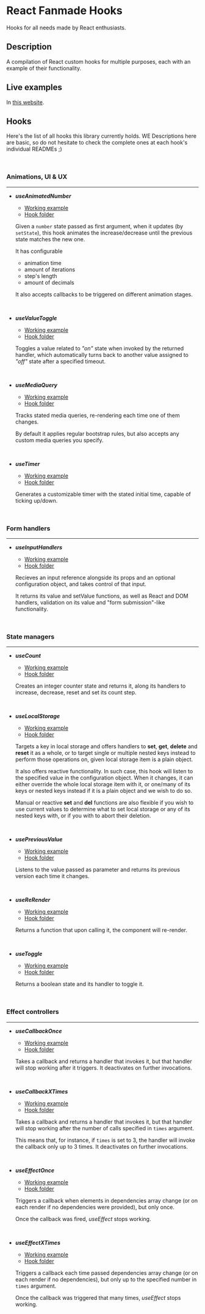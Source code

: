 # React Fanmade Hooks

Hooks for all needs made by React enthusiasts.

## Description

A compilation of React custom hooks for multiple purposes, each with an example of their functionality.

## Live examples

In [this website](https://rfh.netlify.app).

## Hooks

Here's the list of all hooks this library currently holds.
WE
Descriptions here are basic, so do not hesitate to check the complete ones at each hook's individual READMEs ;)

<br />

### Animations, UI & UX

---

- **_useAnimatedNumber_**

  - [Working example](https://rfh.netlify.app/use-animated-number)
  - [Hook folder](https://github.com/RenzoMurinaCadierno/React-Fanmade-Hooks/tree/master/src/hooks/useAnimatedNumber)

  Given a `number` state passed as first argument, when it updates (by `setState`), this hook animates the increase/decrease until the previous state matches the new one.

  It has configurable

  - animation time
  - amount of iterations
  - step's length
  - amount of decimals

  It also accepts callbacks to be triggered on different animation stages.

  <br />

- **_useValueToggle_**

  - [Working example](https://rfh.netlify.app/use-value-toggle)
  - [Hook folder](https://github.com/RenzoMurinaCadierno/React-Fanmade-Hooks/tree/master/src/hooks/useValueToggle)

  Toggles a value related to _"on"_ state when invoked by the returned handler, which automatically turns back to another value assigned to _"off"_ state after a specified timeout.

  <br />

- **_useMediaQuery_**

  - [Working example](https://rfh.netlify.app/use-media-query)
  - [Hook folder](https://github.com/RenzoMurinaCadierno/React-Fanmade-Hooks/tree/master/src/hooks/useMediaQuery)

  Tracks stated media queries, re-rendering each time one of them changes.

  By default it applies regular bootstrap rules, but also accepts any custom media queries you specify.

  <br />

- **_useTimer_**

  - [Working example](https://rfh.netlify.app/use-timer)
  - [Hook folder](https://github.com/RenzoMurinaCadierno/React-Fanmade-Hooks/tree/master/src/hooks/useTimer)

  Generates a customizable timer with the stated initial time, capable of ticking up/down.

  <br />

### Form handlers

---

- **_useInputHandlers_**

  - [Working example](https://rfh.netlify.app/use-input-handlers)
  - [Hook folder](https://github.com/RenzoMurinaCadierno/React-Fanmade-Hooks/tree/master/src/hooks/useInputHandlers)

  Recieves an input reference alongside its props and an optional configuration object, and takes control of that input.

  It returns its value and setValue functions, as well as React and DOM handlers, validation on its value and "form submission"-like functionality.

  <br />

### State managers

---

- **_useCount_**

  - [Working example](https://rfh.netlify.app/use-count)
  - [Hook folder](https://github.com/RenzoMurinaCadierno/React-Fanmade-Hooks/tree/master/src/hooks/useCount)

  Creates an integer counter state and returns it, along its handlers to increase, decrease, reset and set its count step.

  <br />

- **_useLocalStorage_**

  - [Working example](https://rfh.netlify.app/use-local-storage)
  - [Hook folder](https://github.com/RenzoMurinaCadierno/React-Fanmade-Hooks/tree/master/src/hooks/useLocalStorage)

  Targets a key in local storage and offers handlers to **set**, **get**, **delete** and **reset** it as a whole, or to target single or multiple nested keys instead to perform those operations on, given local storage item is a plain object.

  It also offers reactive functionality. In such case, this hook will listen to the specified value in the configuration object. When it changes, it can either override the whole local storage item with it, or one/many of its keys or nested keys instead if it is a plain object and we wish to do so.

  Manual or reactive **set** and **del** functions are also flexible if you wish to use current values to determine what to set local storage or any of its nested keys with, or if you with to abort their deletion.

  <br />

- **_usePreviousValue_**

  - [Working example](https://rfh.netlify.app/use-previous-value)
  - [Hook folder](https://github.com/RenzoMurinaCadierno/React-Fanmade-Hooks/tree/master/src/hooks/usePreviousValue)

  Listens to the value passed as parameter and returns its previous version each time it changes.

  <br />

- **_useReRender_**

  - [Working example](https://rfh.netlify.app/use-re-render)
  - [Hook folder](https://github.com/RenzoMurinaCadierno/React-Fanmade-Hooks/tree/master/src/hooks/useReRender)

  Returns a function that upon calling it, the component will re-render.

  <br />

- **_useToggle_**

  - [Working example](https://rfh.netlify.app/use-toggle)
  - [Hook folder](https://github.com/RenzoMurinaCadierno/React-Fanmade-Hooks/tree/master/src/hooks/useToggle)

  Returns a boolean state and its handler to toggle it.

  <br />

### Effect controllers

---

- **_useCallbackOnce_**

  - [Working example](https://rfh.netlify.app/use-callback-once)
  - [Hook folder](https://github.com/RenzoMurinaCadierno/React-Fanmade-Hooks/tree/master/src/hooks/useCallbackOnce)

  Takes a callback and returns a handler that invokes it, but that handler will stop working after it triggers. It deactivates on further invocations.

  <br />

- **_useCallbackXTimes_**

  - [Working example](https://rfh.netlify.app/use-callback-x-times)
  - [Hook folder](https://github.com/RenzoMurinaCadierno/React-Fanmade-Hooks/tree/master/src/hooks/useCallbackXTimes)

  Takes a callback and returns a handler that invokes it, but that handler will stop working after the number of calls specified in `times` argument.

  This means that, for instance, if `times` is set to 3, the handler will invoke the callback only up to 3 times. It deactivates on further invocations.

  <br />

- **_useEffectOnce_**

  - [Working example](https://rfh.netlify.app/use-effect-once)
  - [Hook folder](https://github.com/RenzoMurinaCadierno/React-Fanmade-Hooks/tree/master/src/hooks/useEffectOnce)

  Triggers a callback when elements in dependencies array change (or on each render if no dependencies were provided), but only once.

  Once the callback was fired, _useEffect_ stops working.

  <br />

- **_useEffectXTimes_**

  - [Working example](https://rfh.netlify.app/use-effect-x-times)
  - [Hook folder](https://github.com/RenzoMurinaCadierno/React-Fanmade-Hooks/tree/master/src/hooks/useEffectXTimes)

  Triggers a callback each time passed dependencies array change (or on each render if no dependencies), but only up to the specified number in `times` argument.

  Once the callback was triggered that many times, _useEffect_ stops working.
